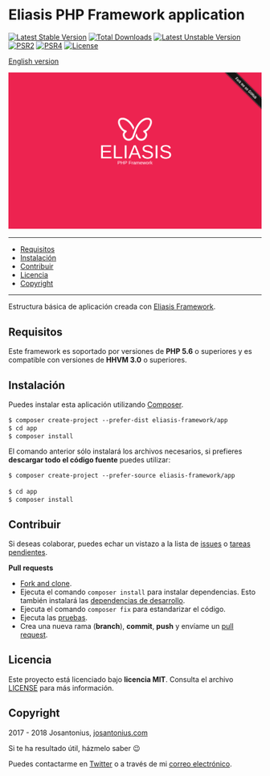 # Eliasis PHP Framework application

[![Latest Stable Version](https://poser.pugx.org/eliasis-framework/app/v/stable)](https://packagist.org/packages/eliasis-framework/app) [![Total Downloads](https://poser.pugx.org/eliasis-framework/app/downloads)](https://packagist.org/packages/eliasis-framework/app) [![Latest Unstable Version](https://poser.pugx.org/eliasis-framework/app/v/unstable)](https://packagist.org/packages/eliasis-framework/app) [![PSR2](https://img.shields.io/badge/PSR-2-1abc9c.svg)](http://www.php-fig.org/psr/psr-2/) [![PSR4](https://img.shields.io/badge/PSR-4-9b59b6.svg)](http://www.php-fig.org/psr/psr-4/) [![License](https://poser.pugx.org/eliasis-framework/app/license)](https://packagist.org/packages/eliasis-framework/app)

[English version](README-ES.md)

![image](https://github.com/Eliasis-Framework/Eliasis/blob/master/resources/eliasis-php-framework.png)

---

- [Requisitos](#requisitos)
- [Instalación](#instalación)
- [Contribuir](#contribuir)
- [Licencia](#licencia)
- [Copyright](#copyright)

---
Estructura básica de aplicación creada con [Eliasis Framework](https://github.com/Eliasis-Framework/Eliasis).

## Requisitos

Este framework es soportado por versiones de **PHP 5.6** o superiores y es compatible con versiones de **HHVM 3.0** o superiores.

## Instalación 

Puedes instalar esta aplicación utilizando [Composer](http://getcomposer.org/download/).

    $ composer create-project --prefer-dist eliasis-framework/app
    $ cd app
    $ composer install

El comando anterior sólo instalará los archivos necesarios, si prefieres **descargar todo el código fuente** puedes utilizar:

    $ composer create-project --prefer-source eliasis-framework/app

    $ cd app
    $ composer install

## Contribuir

Si deseas colaborar, puedes echar un vistazo a la lista de
[issues](https://github.com/Eliasis-Framework/Eliasis/issues) o [tareas pendientes](#-tareas-pendientes).

**Pull requests**

* [Fork and clone](https://help.github.com/articles/fork-a-repo).
* Ejecuta el comando `composer install` para instalar dependencias.
  Esto también instalará las [dependencias de desarrollo](https://getcomposer.org/doc/03-cli.md#install).
* Ejecuta el comando `composer fix` para estandarizar el código.
* Ejecuta las [pruebas](#tests).
* Crea una nueva rama (**branch**), **commit**, **push** y envíame un
  [pull request](https://help.github.com/articles/using-pull-requests).

## Licencia

Este proyecto está licenciado bajo **licencia MIT**. Consulta el archivo [LICENSE](LICENSE) para más información.

## Copyright

2017 - 2018 Josantonius, [josantonius.com](https://josantonius.com/)

Si te ha resultado útil, házmelo saber :wink:

Puedes contactarme en [Twitter](https://twitter.com/Josantonius) o a través de mi [correo electrónico](mailto:hello@josantonius.com).